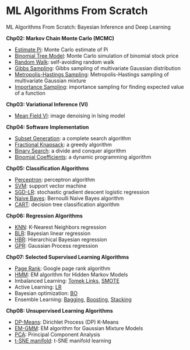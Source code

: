 # ML Algorithms From Scratch
ML Algorithms From Scratch: Bayesian Inference and Deep Learning

**Chp02: Markov Chain Monte Carlo (MCMC)**
- [Estimate Pi](./chp02/monte_carlo_pi.py): Monte Carlo estimate of Pi
- [Binomial Tree Model](./chp02/binomial_tree.py): Monte Carlo simulation of binomial stock price
- [Random Walk](./chp02/random_walk.py): self-avoiding random walk
- [Gibbs Sampling](./chp02/gibbs_gauss.py): Gibbs sampling of multivariate Gaussian distribution
- [Metropolis-Hastings Sampling](./chp02/mh_gauss2d.py): Metropolis-Hastings sampling of multivariate Gaussian mixture
- [Importance Sampling](./chp02/imp_samp.py): importance sampling for finding expected value of a function

**Chp03: Variational Inference (VI)**
- [Mean Field VI](./chp03/mean_field_mrf.py): image denoising in Ising model

**Chp04: Software Implementation**
- [Subset Generation](./chp04/subset_gen.py): a complete search algorithm
- [Fractional Knapsack](./chp04/knapsack_greedy.py): a greedy algorithm
- [Binary Search](./chp04/binary_search.py): a divide and conquer algorithm
- [Binomial Coefficients](./chp04/binomial_coeffs.py): a dynamic programming algorithm

**Chp05: Classification Algorithms**
- [Perceptron](./chp05/perceptron.py): perceptron algorithm
- [SVM](./chp05/svm.py): support vector machine
- [SGD-LR](./chp05/sgd_lr.py): stochastic gradient descent logistic regression
- [Naive Bayes](./chp05/naive_bayes.py): Bernoulli Naive Bayes algorithm
- [CART](./chp05/cart.py): decision tree classification algorithm

**Chp06: Regression Algorithms**
- [KNN](./chp06/knn_reg.py): K-Nearest Neighbors regression
- [BLR](./chp06/ridge_reg.py): Bayesian linear regression
- [HBR](./chp06/hierarchical_regression.py): Hierarchical Bayesian regression
- [GPR](./chp06/gp_reg.py): Gaussian Process regression

**Chp07: Selected Supervised Learning Algorithms**
- [Page Rank](./chp07/page_rank.py): Google page rank algorithm
- [HMM](./chp07/hmm.py): EM algorithm for Hidden Markov Models
- Imbalanced Learning: [Tomek Links](./chp07/plot_tomek_links.py), [SMOTE](./chp07/plot_smote_regular.py)
- Active Learning: [LR](./chp07/demo_logreg.py)
- Bayesian optimization: [BO](./chp07/bayes_opt_sklearn.py)
- Ensemble Learning: [Bagging](./chp07/bagging_clf.py), [Boosting](./chp07/adaboost_clf.py), [Stacking](./chp07/stacked_clf.py)

**Chp08: Unsupervised Learning Algorithms**
- [DP-Means](./chp08/dpmeans.py): Dirichlet Process (DP) K-Means
- [EM-GMM](./chp08/gmm.py): EM algorithm for Gaussian Mixture Models
- [PCA](./chp08/pca.py): Principal Component Analysis
- [t-SNE manifold](./chp08/manifold_learning.py): t-SNE manifold learning


